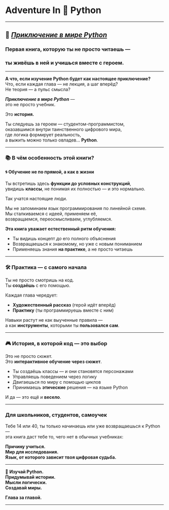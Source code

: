 # Adventure In 🐍 Python

---

## 🌌 [*Приключение в мире Python*](Russian_version/Chapter_01.md) 
### Первая книга, которую ты не просто читаешь —  
### ты **живёшь** в ней и учишься вместе с героем.

---

**А что, если изучение Python будет как настоящее приключение?**  
Что, если каждая глава — не лекция, а шаг вперёд?  
Не теория — а пульс смысла?

**_Приключение в мире Python_** —  
это не просто учебник.

Это **история.**

Ты следуешь за героем — студентом-программистом,  
оказавшимся внутри таинственного цифрового мира,  
где логика формирует реальность,  
а выжить можно только овладев… **Python**.

---

### 📚 В чём особенность этой книги?

#### 🌀 Обучение не по прямой, а как в жизни

Ты встретишь здесь **функции до условных конструкций**,  
увидишь **классы**, не понимая их полностью — и это нормально.

Так учатся настоящие люди.

Мы не запоминаем язык программирования по линейной схеме.  
Мы сталкиваемся с идеей, применяем её,  
возвращаемся, переосмысливаем, углубляемся.

**Эта книга уважает естественный ритм обучения:**
- Ты видишь концепт *до* его полного объяснения  
- Возвращаешься к знакомому, но уже с новым пониманием  
- Применяешь знания **на практике**, а не просто читаешь

---

### 🛠️ Практика — с самого начала

Ты не просто смотришь на код.  
Ты **создаёшь** с его помощью.

Каждая глава чередует:
- **Художественный рассказ** (герой идёт вперёд)
- **Практику** (ты программируешь вместе с ним)

Навыки растут не как выученные правила —  
а как **инструменты**, которыми ты **пользовался сам**.

---

### 🎮 История, в которой код — это выбор

Это не просто сюжет.  
Это **интерактивное обучение через сюжет**.

- Ты создаёшь классы — и они становятся персонажами  
- Управляешь поведением через логику  
- Двигаешься по миру с помощью циклов  
- Принимаешь **этические** решения — на языке Python

И да — это ещё и **весело**.

---

### Для школьников, студентов, самоучек

Тебе 14 или 40, ты только начинаешь или уже возвращаешься к Python —  
эта книга даст тебе то, чего нет в обычных учебниках:

**Причину учиться.  
Мир для исследования.  
Язык, от которого зависит твоя цифровая судьба.**

---

🧠 **Изучай Python.  
Придумывай истории.  
Мысли логически.  
Создавай миры.**

**Глава за главой.**

---
